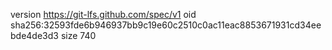 version https://git-lfs.github.com/spec/v1
oid sha256:32593fde6b946937bb9c19e60c2510c0ac11eac8853671931cd34eebde4de3d3
size 740
